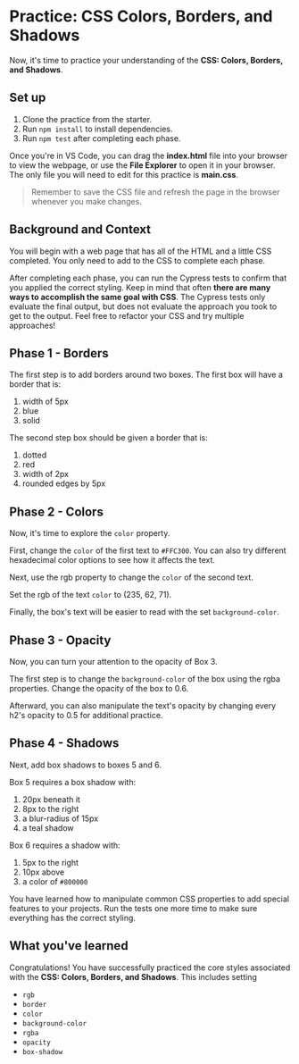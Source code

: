 # Practice: CSS Colors, Borders, and Shadows

Now, it's time to practice your understanding of the
**CSS: Colors, Borders, and Shadows**.

## Set up

1. Clone the practice from the starter.
2. Run `npm install` to install dependencies.
3. Run `npm test` after completing each phase.

Once you're in VS Code, you can drag the __index.html__ file into your browser
to view the webpage, or use the **File Explorer** to open it in your browser.
The only file you will need to edit for this practice is __main.css__.

> Remember to save the CSS file and refresh the page in the browser whenever you
> make changes.

## Background and Context

You will begin with a web page that has all of the HTML and a little CSS
completed. You only need to add to the CSS to complete each phase.

After completing each phase, you can run the Cypress tests to confirm that you
applied the correct styling. Keep in mind that often **there are many ways to
accomplish the same goal with CSS**. The Cypress tests only evaluate the final
output, but does not evaluate the approach you took to get to the output. Feel
free to refactor your CSS and try multiple approaches!

## Phase 1 - Borders

The first step is to add borders around two boxes. The first box will have a
border that is:

1. width of 5px
2. blue
3. solid

The second step box should be given a border that is:

1. dotted
2. red
3. width of 2px
4. rounded edges by 5px

## Phase 2 - Colors

Now, it's time to explore the `color` property.

First, change the `color` of the first text to `#FFC300`.
You can also try different hexadecimal color options to see how it affects
the text.

Next, use the rgb property to change the `color` of the second text.

Set the rgb of the text `color` to (235, 62, 71).

Finally, the box's text will be easier to read with the set `background-color`.

## Phase 3 - Opacity

Now, you can turn your attention to the opacity of Box 3.

The first step is to change the `background-color` of the box using the rgba
properties. Change the opacity of the box to 0.6.

Afterward, you can also manipulate the text's opacity by changing every h2's
opacity to 0.5 for additional practice.

## Phase 4 - Shadows

Next, add box shadows to boxes 5 and 6.

Box 5 requires a box shadow with:

1. 20px beneath it
2. 8px to the right
3. a blur-radius of 15px
4. a teal shadow

Box 6 requires a shadow with:

1. 5px to the right
2. 10px above
3. a color of `#800000`

You have learned how to manipulate common CSS properties to add special
features to your projects. Run the tests one more time to make sure everything has the correct styling.

## What you've learned

Congratulations! You have successfully practiced the core styles associated
with the **CSS: Colors, Borders, and Shadows**. This includes setting

* `rgb`
* `border`
* `color`
* `background-color`
* `rgba`
* `opacity`
* `box-shadow`
